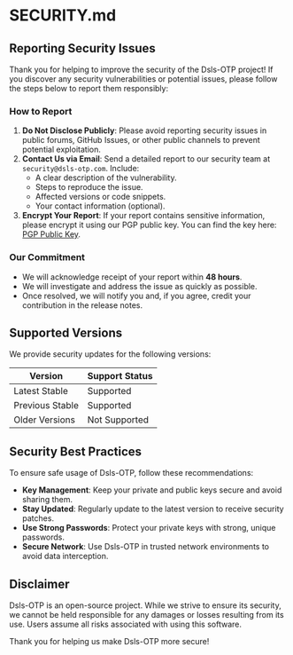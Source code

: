 # SECURITY.md

## Reporting Security Issues

Thank you for helping to improve the security of the Dsls-OTP project! If you discover any security vulnerabilities or potential issues, please follow the steps below to report them responsibly:

### How to Report

1. **Do Not Disclose Publicly**: Please avoid reporting security issues in public forums, GitHub Issues, or other public channels to prevent potential exploitation.
2. **Contact Us via Email**: Send a detailed report to our security team at `security@dsls-otp.com`. Include:
   - A clear description of the vulnerability.
   - Steps to reproduce the issue.
   - Affected versions or code snippets.
   - Your contact information (optional).
3. **Encrypt Your Report**: If your report contains sensitive information, please encrypt it using our PGP public key. You can find the key here: [PGP Public Key](https://dsls-otp.com/pgp-key).

### Our Commitment

- We will acknowledge receipt of your report within **48 hours**.
- We will investigate and address the issue as quickly as possible.
- Once resolved, we will notify you and, if you agree, credit your contribution in the release notes.

## Supported Versions

We provide security updates for the following versions:

| Version         | Support Status |
|-----------------|----------------|
| Latest Stable   | Supported      |
| Previous Stable | Supported      |
| Older Versions  | Not Supported  |

## Security Best Practices

To ensure safe usage of Dsls-OTP, follow these recommendations:

- **Key Management**: Keep your private and public keys secure and avoid sharing them.
- **Stay Updated**: Regularly update to the latest version to receive security patches.
- **Use Strong Passwords**: Protect your private keys with strong, unique passwords.
- **Secure Network**: Use Dsls-OTP in trusted network environments to avoid data interception.

## Disclaimer

Dsls-OTP is an open-source project. While we strive to ensure its security, we cannot be held responsible for any damages or losses resulting from its use. Users assume all risks associated with using this software.

Thank you for helping us make Dsls-OTP more secure!
